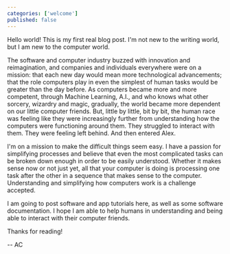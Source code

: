 ```yaml
---
categories: ['welcome']
published: false
---
```


Hello world! This is my first real blog post. I'm not new to the writing world, but I am new to the computer world. 

The software and computer industry buzzed with innovation and reimagination, and companies and individuals everywhere were on a mission: that each new day would mean more technological advancements; that the role computers play in even the simplest of human tasks would be greater than the day before. As computers became more and more competent, through Machine Learning, A.I., and who knows what other sorcery, wizardry and magic, gradually, the world became more dependent on our little computer friends. But, little by little, bit by bit, the human race was feeling like they were increasingly further from understanding how the computers were functioning around them. They struggled to interact with them. They were feeling left behind. And then entered Alex. 

I'm on a mission to make the difficult things seem easy. I have a passion for simplifying processes and believe that even the most complicated tasks can be broken down enough in order to be easily understood. Whether it makes sense now or not just yet, all that your computer is doing is processing one task after the other in a sequence that makes sense to the computer. Understanding and simplifying how computers work is a challenge accepted. 

I am going to post software and app tutorials here, as well as some software documentation. I hope I am able to help humans in understanding and being able to interact with their computer friends.

Thanks for reading! 

-- AC

